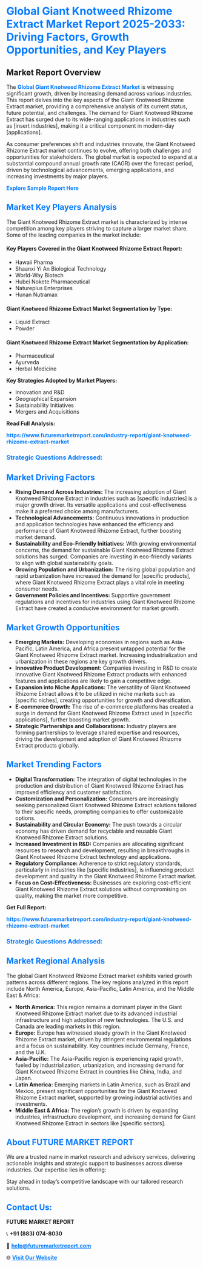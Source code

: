 <h1 style="color: #007BFF;">Global Giant Knotweed Rhizome Extract Market Report 2025-2033: Driving Factors, Growth Opportunities, and Key Players</h1>

<section id="overview">
<h2>Market Report Overview</h2>
<p>The <a href="https://www.futuremarketreport.com/industry-report/giant-knotweed-rhizome-extract-market" style="color: #007BFF; text-decoration: none;"><strong>Global Giant Knotweed Rhizome Extract Market</strong></a> is witnessing significant growth, driven by increasing demand across various industries. This report delves into the key aspects of the Giant Knotweed Rhizome Extract market, providing a comprehensive analysis of its current status, future potential, and challenges. The demand for Giant Knotweed Rhizome Extract has surged due to its wide-ranging applications in industries such as [insert industries], making it a critical component in modern-day [applications].</p>
<p>As consumer preferences shift and industries innovate, the Giant Knotweed Rhizome Extract market continues to evolve, offering both challenges and opportunities for stakeholders. The global market is expected to expand at a substantial compound annual growth rate (CAGR) over the forecast period, driven by technological advancements, emerging applications, and increasing investments by major players.</p>
</section>

<section id="overview">
<p><a href="https://www.futuremarketreport.com/request-sample/reportId=61733" style="color: #007BFF; text-decoration: none;"><strong>Explore Sample Report Here</strong></a></p>
</section>

<section id="key-players">
<h2 style="color: #007BFF;">Market Key Players Analysis</h2>
<p>The Giant Knotweed Rhizome Extract market is characterized by intense competition among key players striving to capture a larger market share. Some of the leading companies in the market include:</p>
<h4>Key Players Covered in the Giant Knotweed Rhizome Extract Report:</h4>
<ul><li>Hawaii Pharma</li><li>Shaanxi Yi An Biological Technology</li><li>World-Way Biotech</li><li>Hubei Nokete Pharmaceutical</li><li>Natureplus Enterprises</li><li>Hunan Nutramax</li></ul>
<h4>Giant Knotweed Rhizome Extract Market Segmentation by Type:</h4>
<ul><li>Liquid Extract</li><li>Powder</li></ul>

<h4>Giant Knotweed Rhizome Extract Market Segmentation by Application:</h4>
<ul><li>Pharmaceutical</li><li>Ayurveda</li><li>Herbal Medicine</li></ul>
<p><strong>Key Strategies Adopted by Market Players:</strong></p>
<ul>
<li>Innovation and R&D</li>
<li>Geographical Expansion</li>
<li>Sustainability Initiatives</li>
<li>Mergers and Acquisitions</li>
</ul>
</section>

<section>
<p><strong>Read Full Analysis: </strong></p><a href="https://www.futuremarketreport.com/industry-report/giant-knotweed-rhizome-extract-market" style="color: #007BFF; text-decoration: none;"><strong>https://www.futuremarketreport.com/industry-report/giant-knotweed-rhizome-extract-market</strong></a>
<h3 style="color: #007BFF;">Strategic Questions Addressed:</h3>
</section>

<section id="driving-factors">
<h2 style="color: #007BFF;">Market Driving Factors</h2>
<ul>
<li><strong>Rising Demand Across Industries:</strong> The increasing adoption of Giant Knotweed Rhizome Extract in industries such as [specific industries] is a major growth driver. Its versatile applications and cost-effectiveness make it a preferred choice among manufacturers.</li>
<li><strong>Technological Advancements:</strong> Continuous innovations in production and application technologies have enhanced the efficiency and performance of Giant Knotweed Rhizome Extract, further boosting market demand.</li>
<li><strong>Sustainability and Eco-Friendly Initiatives:</strong> With growing environmental concerns, the demand for sustainable Giant Knotweed Rhizome Extract solutions has surged. Companies are investing in eco-friendly variants to align with global sustainability goals.</li>
<li><strong>Growing Population and Urbanization:</strong> The rising global population and rapid urbanization have increased the demand for [specific products], where Giant Knotweed Rhizome Extract plays a vital role in meeting consumer needs.</li>
<li><strong>Government Policies and Incentives:</strong> Supportive government regulations and incentives for industries using Giant Knotweed Rhizome Extract have created a conducive environment for market growth.</li>
</ul>
</section>

<section id="growth-opportunities">
<h2 style="color: #007BFF;">Market Growth Opportunities</h2>
<ul>
<li><strong>Emerging Markets:</strong> Developing economies in regions such as Asia-Pacific, Latin America, and Africa present untapped potential for the Giant Knotweed Rhizome Extract market. Increasing industrialization and urbanization in these regions are key growth drivers.</li>
<li><strong>Innovative Product Development:</strong> Companies investing in R&D to create innovative Giant Knotweed Rhizome Extract products with enhanced features and applications are likely to gain a competitive edge.</li>
<li><strong>Expansion into Niche Applications:</strong> The versatility of Giant Knotweed Rhizome Extract allows it to be utilized in niche markets such as [specific niches], creating opportunities for growth and diversification.</li>
<li><strong>E-commerce Growth:</strong> The rise of e-commerce platforms has created a surge in demand for Giant Knotweed Rhizome Extract used in [specific applications], further boosting market growth.</li>
<li><strong>Strategic Partnerships and Collaborations:</strong> Industry players are forming partnerships to leverage shared expertise and resources, driving the development and adoption of Giant Knotweed Rhizome Extract products globally.</li>
</ul>
</section>

<section id="trending-factors">
<h2 style="color: #007BFF;">Market Trending Factors</h2>
<ul>
<li><strong>Digital Transformation:</strong> The integration of digital technologies in the production and distribution of Giant Knotweed Rhizome Extract has improved efficiency and customer satisfaction.</li>
<li><strong>Customization and Personalization:</strong> Consumers are increasingly seeking personalized Giant Knotweed Rhizome Extract solutions tailored to their specific needs, prompting companies to offer customizable options.</li>
<li><strong>Sustainability and Circular Economy:</strong> The push towards a circular economy has driven demand for recyclable and reusable Giant Knotweed Rhizome Extract solutions.</li>
<li><strong>Increased Investment in R&D:</strong> Companies are allocating significant resources to research and development, resulting in breakthroughs in Giant Knotweed Rhizome Extract technology and applications.</li>
<li><strong>Regulatory Compliance:</strong> Adherence to strict regulatory standards, particularly in industries like [specific industries], is influencing product development and quality in the Giant Knotweed Rhizome Extract market.</li>
<li><strong>Focus on Cost-Effectiveness:</strong> Businesses are exploring cost-efficient Giant Knotweed Rhizome Extract solutions without compromising on quality, making the market more competitive.</li>
</ul>
</section>

<section>
<p><strong>Get Full Report: </strong></p><a href="https://www.futuremarketreport.com/industry-report/giant-knotweed-rhizome-extract-market" style="color: #007BFF; text-decoration: none;"><strong>https://www.futuremarketreport.com/industry-report/giant-knotweed-rhizome-extract-market</strong></a>
<h3 style="color: #007BFF;">Strategic Questions Addressed:</h3>
</section>


<section id="regional-analysis">
<h2 style="color: #007BFF;">Market Regional Analysis</h2>
<p>The global Giant Knotweed Rhizome Extract market exhibits varied growth patterns across different regions. The key regions analyzed in this report include North America, Europe, Asia-Pacific, Latin America, and the Middle East & Africa:</p>
<ul>
<li><strong>North America:</strong> This region remains a dominant player in the Giant Knotweed Rhizome Extract market due to its advanced industrial infrastructure and high adoption of new technologies. The U.S. and Canada are leading markets in this region.</li>
<li><strong>Europe:</strong> Europe has witnessed steady growth in the Giant Knotweed Rhizome Extract market, driven by stringent environmental regulations and a focus on sustainability. Key countries include Germany, France, and the U.K.</li>
<li><strong>Asia-Pacific:</strong> The Asia-Pacific region is experiencing rapid growth, fueled by industrialization, urbanization, and increasing demand for Giant Knotweed Rhizome Extract in countries like China, India, and Japan.</li>
<li><strong>Latin America:</strong> Emerging markets in Latin America, such as Brazil and Mexico, present significant opportunities for the Giant Knotweed Rhizome Extract market, supported by growing industrial activities and investments.</li>
<li><strong>Middle East & Africa:</strong> The region’s growth is driven by expanding industries, infrastructure development, and increasing demand for Giant Knotweed Rhizome Extract in sectors like [specific sectors].</li>
</ul>
</section>

<footer>
<h2 style="color: #007BFF;">About FUTURE MARKET REPORT</h2>
<p>We are a trusted name in market research and advisory services, delivering actionable insights and strategic support to businesses across diverse industries. Our expertise lies in offering:</p>

<p>Stay ahead in today’s competitive landscape with our tailored research solutions.</p>

<h2 style="color: #007BFF;">Contact Us:</h2>
<p><strong>FUTURE MARKET REPORT</strong></p>
<p>📞 <strong>+91 (883) 074-8030</strong></p>
<p>📧 <strong><a href="mailto:help@futuremarketreport.com" style="color: #007BFF;">help@futuremarketreport.com</a></strong></p>
<p>🌐 <strong><a href="https://www.futuremarketreport.com/" style="color: #007BFF;">Visit Our Website</a></strong></p>
</footer>